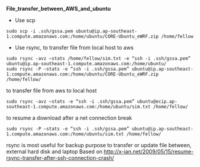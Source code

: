 **File_transfer_between_AWS_and_ubuntu**

* Use scp 

```
sudo scp -i .ssh/gssa.pem ubuntu@ip.ap-southeast-1.compute.amazonaws.com:/home/ubuntu/CORE-Ubuntu_eWRF.zip /home/fellow
```
* Use rsync, to transfer file from local host to aws
```
sudo rsync -avz –stats /home/fellow/sim.txt -e “ssh -i .ssh/gssa.pem” ubuntu@ip.ap-southeast-1.compute.amazonaws.com:/home/ubuntu/
sudo rsync -P –stats -e “ssh -i .ssh/gssa.pem” ubuntu@ip.ap-southeast-1.compute.amazonaws.com:/home/ubuntu/CORE-Ubuntu_eWRF.zip /home/fellow/
```
to transfer file from aws to local host

```
sudo rsync -avz –stats -e “ssh -i .ssh/gssa.pem” ubuntu@ecip.ap-southeast-1.compute.amazonaws.com:/home/ubuntu/sim.txt /home/fellow/
```
to resume a download after a net connection break

```
sudo rsync -P –stats -e “ssh -i .ssh/gssa.pem” ubuntu@ip.ap-southeast-1.compute.amazonaws.com:/home/ubuntu/sim.txt /home/fellow/
```

rsync is most useful for backup purpose to transfer or update file between, external hard disk and laptop
Based on
http://x-ian.net/2009/05/15/resume-rsync-transfer-after-ssh-connection-crash/
